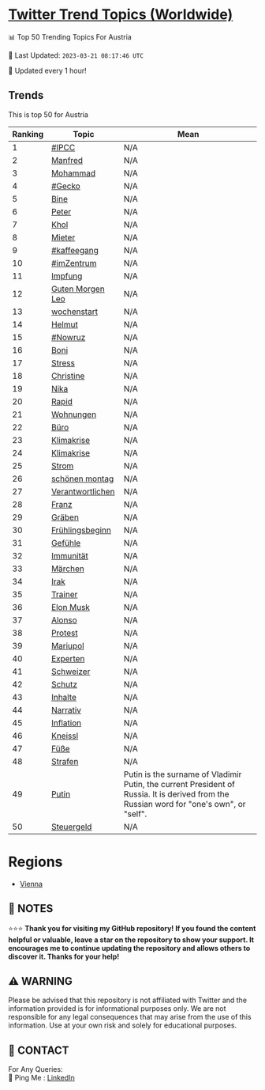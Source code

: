 [Twitter Trend Topics (Worldwide)](https://github.com/ErcinDedeoglu/Twitter-Trend-Topics)
==========


📊 Top 50 Trending Topics For Austria

📆 Last Updated: `2023-03-21 08:17:46 UTC`

🔧 Updated every 1 hour!


## Trends

This is top 50 for Austria

| Ranking | Topic | Mean |
| ------- | ------------ | ------------ |
| 1 | [#IPCC](http://twitter.com/search?q=%23IPCC) | N/A |
| 2 | [Manfred](http://twitter.com/search?q=Manfred) | N/A |
| 3 | [Mohammad](http://twitter.com/search?q=Mohammad) | N/A |
| 4 | [#Gecko](http://twitter.com/search?q=%23Gecko) | N/A |
| 5 | [Bine](http://twitter.com/search?q=Bine) | N/A |
| 6 | [Peter](http://twitter.com/search?q=Peter) | N/A |
| 7 | [Khol](http://twitter.com/search?q=Khol) | N/A |
| 8 | [Mieter](http://twitter.com/search?q=Mieter) | N/A |
| 9 | [#kaffeegang](http://twitter.com/search?q=%23kaffeegang) | N/A |
| 10 | [#imZentrum](http://twitter.com/search?q=%23imZentrum) | N/A |
| 11 | [Impfung](http://twitter.com/search?q=Impfung) | N/A |
| 12 | [Guten Morgen Leo](http://twitter.com/search?q=Guten+Morgen+Leo) | N/A |
| 13 | [wochenstart](http://twitter.com/search?q=wochenstart) | N/A |
| 14 | [Helmut](http://twitter.com/search?q=Helmut) | N/A |
| 15 | [#Nowruz](http://twitter.com/search?q=%23Nowruz) | N/A |
| 16 | [Boni](http://twitter.com/search?q=Boni) | N/A |
| 17 | [Stress](http://twitter.com/search?q=Stress) | N/A |
| 18 | [Christine](http://twitter.com/search?q=Christine) | N/A |
| 19 | [Nika](http://twitter.com/search?q=Nika) | N/A |
| 20 | [Rapid](http://twitter.com/search?q=Rapid) | N/A |
| 21 | [Wohnungen](http://twitter.com/search?q=Wohnungen) | N/A |
| 22 | [Büro](http://twitter.com/search?q=B%c3%bcro) | N/A |
| 23 | [Klimakrise](http://twitter.com/search?q=Klimakrise) | N/A |
| 24 | [Klimakrise](http://twitter.com/search?q=Klimakrise) | N/A |
| 25 | [Strom](http://twitter.com/search?q=Strom) | N/A |
| 26 | [schönen montag](http://twitter.com/search?q=sch%c3%b6nen+montag) | N/A |
| 27 | [Verantwortlichen](http://twitter.com/search?q=Verantwortlichen) | N/A |
| 28 | [Franz](http://twitter.com/search?q=Franz) | N/A |
| 29 | [Gräben](http://twitter.com/search?q=Gr%c3%a4ben) | N/A |
| 30 | [Frühlingsbeginn](http://twitter.com/search?q=Fr%c3%bchlingsbeginn) | N/A |
| 31 | [Gefühle](http://twitter.com/search?q=Gef%c3%bchle) | N/A |
| 32 | [Immunität](http://twitter.com/search?q=Immunit%c3%a4t) | N/A |
| 33 | [Märchen](http://twitter.com/search?q=M%c3%a4rchen) | N/A |
| 34 | [Irak](http://twitter.com/search?q=Irak) | N/A |
| 35 | [Trainer](http://twitter.com/search?q=Trainer) | N/A |
| 36 | [Elon Musk](http://twitter.com/search?q=Elon+Musk) | N/A |
| 37 | [Alonso](http://twitter.com/search?q=Alonso) | N/A |
| 38 | [Protest](http://twitter.com/search?q=Protest) | N/A |
| 39 | [Mariupol](http://twitter.com/search?q=Mariupol) | N/A |
| 40 | [Experten](http://twitter.com/search?q=Experten) | N/A |
| 41 | [Schweizer](http://twitter.com/search?q=Schweizer) | N/A |
| 42 | [Schutz](http://twitter.com/search?q=Schutz) | N/A |
| 43 | [Inhalte](http://twitter.com/search?q=Inhalte) | N/A |
| 44 | [Narrativ](http://twitter.com/search?q=Narrativ) | N/A |
| 45 | [Inflation](http://twitter.com/search?q=Inflation) | N/A |
| 46 | [Kneissl](http://twitter.com/search?q=Kneissl) | N/A |
| 47 | [Füße](http://twitter.com/search?q=F%c3%bc%c3%9fe) | N/A |
| 48 | [Strafen](http://twitter.com/search?q=Strafen) | N/A |
| 49 | [Putin](http://twitter.com/search?q=Putin) | Putin is the surname of Vladimir Putin, the current President of Russia. It is derived from the Russian word for "one's own", or "self". |
| 50 | [Steuergeld](http://twitter.com/search?q=Steuergeld) | N/A |



# Regions

* [Vienna](</Austria/Vienna.md>)



## 📝 NOTES

⭐⭐⭐ **Thank you for visiting my GitHub repository! If you found the content helpful or valuable, leave a star on the repository to show your support. It encourages me to continue updating the repository and allows others to discover it. Thanks for your help!**


## ⚠️ WARNING

Please be advised that this repository is not affiliated with Twitter and the information provided is for informational purposes only. We are not responsible for any legal consequences that may arise from the use of this information. Use at your own risk and solely for educational purposes.


## 📨 CONTACT

 For Any Queries:  
            🏓 Ping Me : [LinkedIn](https://www.linkedin.com/in/ercindedeoglu/)
